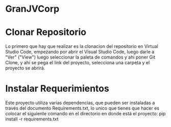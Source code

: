 # GranJVCorp

# Clonar Repositorio
Lo primero que hay que realizar es la clonacion del repositorio en Virtual Studio Code, empezando por abrir el Visual Studio Code, luego darle a "Ver" ("View") luego seleccionar la paleta de comandos y ahi poner Git Clone, y ahí se pega el link del proyecto, selecciona una carpeta y el proyecto se abrirá.

# Instalar Requerimientos
Este proyecto utiliza varias dependencias, que pueden ser instaladas a través del documento Requirements.txt, lo unico que tienes que hacer es colocar el siguiente comando en el directorio en donde está el proyecto: pip install -r requirements.txt 
